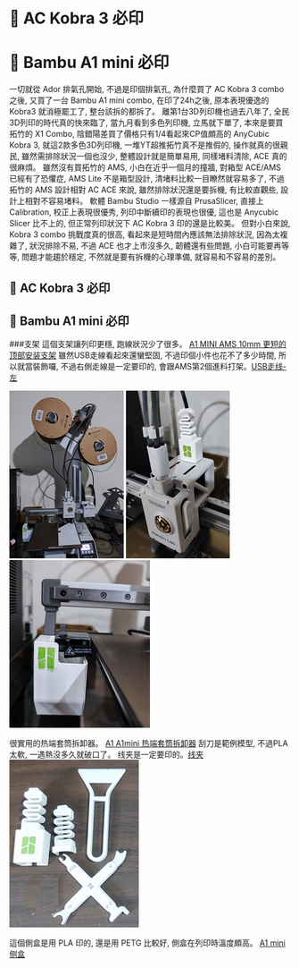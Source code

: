 # 🎡 AC Kobra 3 必印
# 🎡 Bambu A1 mini 必印

一切就從 Ador 排氣孔開始, 不過是印個排氣孔, 為什麼買了 AC Kobra 3 combo 之後, 
又買了一台 Bambu A1 mini combo, 在印了24h之後, 原本表現優逸的 Kobra3 就消極罷工了, 整台該拆的都拆了。
離第1台3D列印機也過去八年了, 全民3D列印的時代真的快來臨了, 當九月看到多色列印機, 
立馬就下單了, 本來是要買拓竹的 X1 Combo, 陰錯陽差買了價格只有1/4看起來CP值頗高的 AnyCubic Kobra 3, 
就這2款多色3D列印機, 一堆YT超推拓竹真不是推假的, 操作就真的很親民, 
雖然需排除狀況一個也沒少, 整體設計就是簡單易用, 同樣堵料清除, ACE 真的很麻煩。
雖然沒有買拓竹的 AMS, 小白在近乎一個月的撞牆, 對箱型 ACE/AMS 已經有了恐懼症, 
AMS Lite 不是箱型設計, 清堵料比較一目瞭然就容易多了,
不過拓竹的 AMS 設計相對 AC ACE 來說, 雖然排除狀況還是要拆機, 
有比較直觀些, 設計上相對不容易堵料。
軟體 Bambu Studio 一樣源自 PrusaSlicer, 直接上 Calibration, 
校正上表現很優秀, 列印中斷續印的表現也很優, 這也是 Anycubic Slicer 比不上的, 
但正常列印狀況下 AC Kobra 3 印的還是比較美。
但對小白來說, Kobra 3 combo 挑戰度真的很高, 看起來是短時間內應該無法排除狀況, 
因為太複雜了, 狀況排除不易, 不過 ACE 也才上市沒多久, 韌體還有些問題, 
小白可能要再等等, 問題才能趨於穩定, 不然就是要有拆機的心理準備, 
就容易和不容易的差別。


## 🎡 AC Kobra 3 必印

## 🎡 Bambu A1 mini 必印

###支架 
這個支架讓列印更穩, 跑線狀況少了很多。 [A1 MINI AMS 10mm 更短的顶部安装支架](https://makerworld.com/zh/models/110341)
雖然USB走線看起來還蠻堅固, 不過印個小件也花不了多少時間, 所以就當裝飾囉, 不過右側走線是一定要印的, 會跟AMS第2個進料打架。[USB走线-左](https://makerworld.com/zh/models/447966)

![241006-支架](./img/2024/241006-支架.png)
![241006-USB走线](./img/2024/241006-USB走线.png)
![241006-屎盆](./img/2024/241006-屎盆.png)

很實用的热端套筒拆卸器。
[A1 A1mini 热端套筒拆卸器](https://makerworld.com/zh/models/422022)
刮刀是範例模型, 不過PLA太軟, 一遇熱沒多久就破口了。
线夹是一定要印的。[线夹](https://makerworld.com/zh/models/96692)
![241006-工具](./img/2024/241006-工具.png)

這個側盒是用 PLA 印的, 還是用 PETG 比較好, 側盒在列印時溫度頗高。
[A1 mini 侧盒](https://makerworld.com/zh/models/80945)



